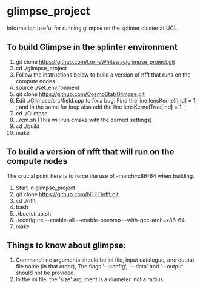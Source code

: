 # glimpse_project

Information useful for running glimpse on the splinter cluster at UCL.

## To build Glimpse in the splinter environment

1. git clone https://github.com/LorneWhiteway/glimpse_project.git
2. cd ./glimpse_project
3. Follow the instructions below to build a version of nfft that runs on the compute nodes.
4. source ./set_environment
5. git clone https://github.com/CosmoStat/Glimpse.git
6. Edit ./Glimpse/src/field.cpp to fix a bug: Find the line 
lensKernel[ind] = 1. ;
and in the same for loop also add the line
lensKernelTrue[ind] = 1. ;
7. cd ./Glimpse
8. ../cm.sh (This will run cmake with the correct settings)
9. cd ./build
10. make

## To build a version of nfft that will run on the compute nodes
The crucial point here is to force the use of -march=x86-64 when building.

1. Start in glimpse_project
2. git clone https://github.com/NFFT/nfft.git
3. cd ./nfft
4. bash
5. ./bootstrap.sh
6. ./configure --enable-all --enable-openmp --with-gcc-arch=x86-64
7. make

## Things to know about glimpse:
1. Command line arguments should be ini file, input catalogue, and output file name (in that order), The flags '--config', '--data' and '--output' should not be provided.
2. In the ini file, the 'size' argument is a diameter, not a radius. 